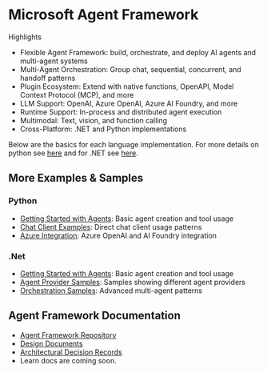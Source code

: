 # Microsoft Agent Framework

Highlights
- Flexible Agent Framework: build, orchestrate, and deploy AI agents and multi-agent systems
- Multi-Agent Orchestration: Group chat, sequential, concurrent, and handoff patterns
- Plugin Ecosystem: Extend with native functions, OpenAPI, Model Context Protocol (MCP), and more
- LLM Support: OpenAI, Azure OpenAI, Azure AI Foundry, and more
- Runtime Support: In-process and distributed agent execution
- Multimodal: Text, vision, and function calling
- Cross-Platform: .NET and Python implementations

Below are the basics for each language implementation. For more details on python see [here](./python/README.md) and for .NET see [here](./dotnet/README.md).

## More Examples & Samples

### Python
- [Getting Started with Agents](./python/samples/getting_started/agents): Basic agent creation and tool usage
- [Chat Client Examples](./python/samples/getting_started/chat_client): Direct chat client usage patterns
- [Azure Integration](./python/packages/azure): Azure OpenAI and AI Foundry integration

### .Net
- [Getting Started with Agents](./dotnet/samples/GettingStarted/Steps): Basic agent creation and tool usage
- [Agent Provider Samples](./dotnet/samples/GettingStarted/Providers): Samples showing different agent providers
- [Orchestration Samples](./dotnet/samples/GettingStarted/Orchestration): Advanced multi-agent patterns

## Agent Framework Documentation

- [Agent Framework Repository](https://github.com/microsoft/agent-framework)
- [Design Documents](./docs/design)
- [Architectural Decision Records](./docs/decisions)
- Learn docs are coming soon.
